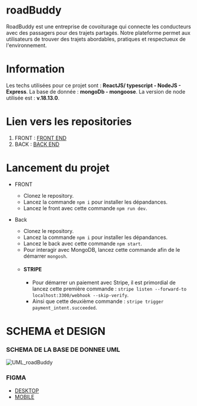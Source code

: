 # roadBuddy

RoadBuddy est une entreprise de covoiturage qui connecte les conducteurs avec des passagers pour des trajets partagés. Notre plateforme permet aux utilisateurs de trouver des trajets abordables, pratiques et respectueux de l'environnement.

# Information

Les techs utilisées pour ce projet sont : **ReactJS/ typescript - NodeJS - Express**.
La base de donnée : **mongoDb - mongoose**.
La version de node utilisée est : **v.18.13.0**.

# Lien vers les repositories

1. FRONT : [FRONT END](https://github.com/ElysiumTM/roadBuddy-front)
2. BACK : [BACK END](https://github.com/ElysiumTM/roadBuddy-server)

# Lancement du projet

- FRONT
  - Clonez le repository.
  - Lancez la commande `npm i` pour installer les dépandances.
  - Lancez le front avec cette commande `npm run dev`.

- Back
  - Clonez le repository.
  - Lancez la commande `npm i` pour installer les dépandances.
  - Lancez le back avec cette commande `npm start`.
  - Pour interagir avec MongoDB, lancez cette commande afin de le démarrer `mongosh`.
  - #### STRIPE
    - Pour démarrer un paiement avec Stripe, il est primordial de lancez cette première commande : `stripe listen --forward-to localhost:3300/webhook --skip-verify`.
    - Ainsi que cette deuxième commande : `stripe trigger payment_intent.succeeded`.
  
# SCHEMA et DESIGN

### SCHEMA DE LA BASE DE DONNEE UML
  ![UML_roadBuddy](https://github.com/ElysiumTM/projet_soutenance_2024_jacques/assets/97950735/ba414c04-dbac-42ad-9741-f99b0b845c90)

### FIGMA
  - [DESKTOP](https://www.figma.com/file/XdtHXIRcvhLlI6DslvyCYW/Desktop?type=design&node-id=0-1&mode=design&t=7dL07JdFHkulTkbE-0)
  - [MOBILE](https://www.figma.com/file/kEaBQH2RhQVejAQDLhTv2l/Mobile?type=design&mode=design&t=AcwhYFWQKhJfK4c2-0)
    
